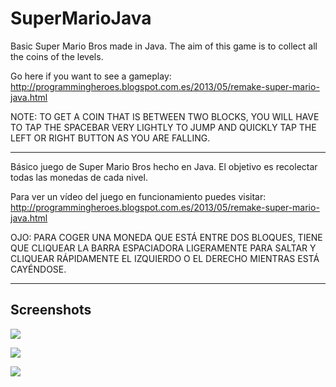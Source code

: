 SuperMarioJava
==============

Basic Super Mario Bros made in Java.
The aim of this game is to collect all the coins of the levels.

Go here if you want to see a gameplay:
http://programmingheroes.blogspot.com.es/2013/05/remake-super-mario-java.html

NOTE: TO GET A COIN THAT IS BETWEEN TWO BLOCKS, YOU WILL HAVE TO TAP THE SPACEBAR VERY LIGHTLY TO JUMP AND QUICKLY TAP THE LEFT OR RIGHT BUTTON AS YOU ARE FALLING.

-----------------------------------------------------------------------------

Básico juego de Super Mario Bros hecho en Java.
El objetivo es recolectar todas las monedas de cada nivel.

Para ver un vídeo del juego en funcionamiento puedes visitar:
http://programmingheroes.blogspot.com.es/2013/05/remake-super-mario-java.html

OJO: PARA COGER UNA MONEDA QUE ESTÁ ENTRE DOS BLOQUES, TIENE QUE CLIQUEAR LA BARRA ESPACIADORA LIGERAMENTE PARA SALTAR Y CLIQUEAR RÁPIDAMENTE EL IZQUIERDO O EL DERECHO MIENTRAS ESTÁ CAYÉNDOSE.

-----------------------------------------------------------------------------

## Screenshots

![](https://images-blogger-opensocial.googleusercontent.com/gadgets/proxy?url=http://1.bp.blogspot.com/-khsDa-q-Dd8/U5pM21ZJpdI/AAAAAAAAK0A/2LkrXeCV8f8/s1600/Sin%2Bt%25C3%25ADtulo.png&container=blogger&gadget=a&rewriteMime=image/*)

![](https://images-blogger-opensocial.googleusercontent.com/gadgets/proxy?url=http://3.bp.blogspot.com/-iQHGVdGC98I/U5pM22u2jkI/AAAAAAAAKz0/OWCP6X6uVJ0/s1600/Sin%2Bt%25C3%25ADtulo1.png&container=blogger&gadget=a&rewriteMime=image/*)

![](https://images-blogger-opensocial.googleusercontent.com/gadgets/proxy?url=http://3.bp.blogspot.com/-cLKQMJDKJIs/U5pM2xMnu_I/AAAAAAAAKzw/O3oger-2b3g/s1600/Sin%2Bt%25C3%25ADtulo2.png&container=blogger&gadget=a&rewriteMime=image/*)
